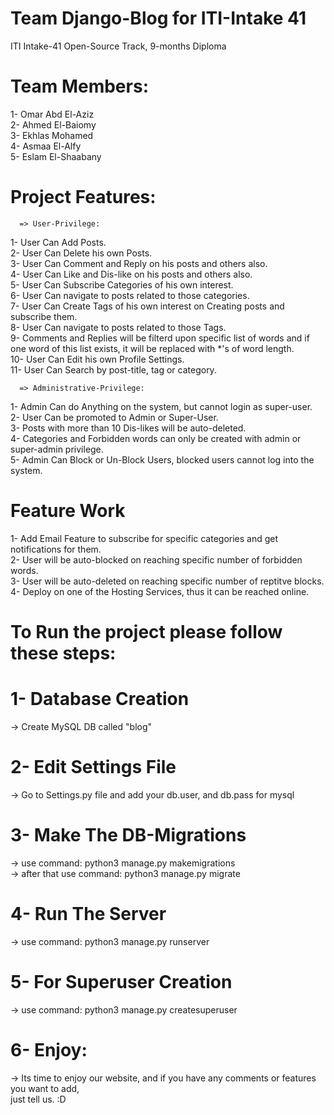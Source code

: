 # Team Django-Blog for ITI-Intake 41
ITI Intake-41 Open-Source Track, 9-months Diploma

# Team Members:
1- Omar Abd El-Aziz <br /> 
2- Ahmed El-Baiomy <br /> 
3- Ekhlas Mohamed <br /> 
4- Asmaa El-Alfy <br /> 
5- Eslam El-Shaabany <br /> 

# Project Features:
      => User-Privilege:
1- User Can Add Posts. <br /> 
2- User Can Delete his own Posts. <br /> 
3- User Can Comment and Reply on his posts and others also. <br /> 
4- User Can Like and Dis-like on his posts and others also. <br /> 
5- User Can Subscribe Categories of his own interest. <br /> 
6- User Can navigate to posts related to those categories. <br /> 
7- User Can Create Tags of his own interest on Creating posts and subscribe them. <br /> 
8- User Can navigate to posts related to those Tags. <br /> 
9- Comments and Replies will be filterd upon specific list of words and if  <br /> 
    one word of this list exists, it will be replaced with *'s of word length. <br /> 
10- User Can Edit his own Profile Settings. <br /> 
11- User Can Search by post-title, tag or category. <br /> 

      => Administrative-Privilege:
1- Admin Can do Anything on the system, but cannot login as super-user. <br /> 
2- User Can be promoted to Admin or Super-User. <br /> 
3- Posts with more than 10 Dis-likes will be auto-deleted. <br /> 
4- Categories and Forbidden words can only be created with admin or super-admin privilege. <br /> 
5- Admin Can Block or Un-Block Users, blocked users cannot log into the system. <br /> 



# Feature Work
1- Add Email Feature to subscribe for specific categories and get notifications for them. <br /> 
2- User will be auto-blocked on reaching specific number of forbidden words. <br /> 
3- User will be auto-deleted on reaching specific number of reptitve blocks. <br /> 
4- Deploy on one of the Hosting Services, thus it can be reached online. <br /> 



# To Run the project please follow these steps:
# 1- Database Creation
-> Create MySQL DB called "blog"
# 2- Edit Settings File
-> Go to Settings.py file and add your db.user, and db.pass for mysql
# 3- Make The DB-Migrations
-> use command: python3 manage.py makemigrations <br /> 
-> after that use command: python3 manage.py migrate
# 4- Run The Server
-> use command: python3 manage.py runserver
# 5- For Superuser Creation
-> use command: python3 manage.py createsuperuser
# 6- Enjoy:
-> Its time to enjoy our website, and if you have any comments or features you want to add, <br /> 
    just tell us. :D
